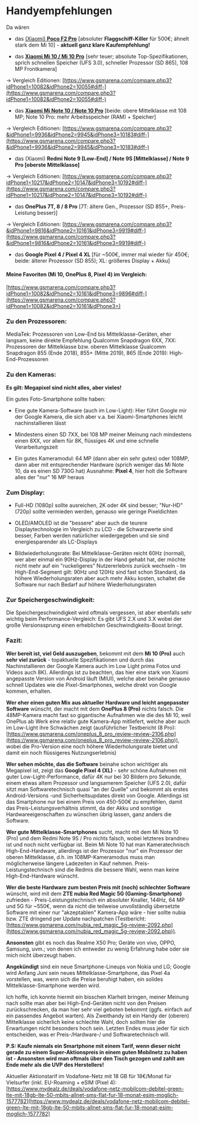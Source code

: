 # Handyempfehlungen
Da wären

- das [(Xiaomi) **Poco F2 Pro**](https://www.poco.net/global/specs/) [absoluter **Flaggschiff-Killer** für 500€; ähnelt stark dem Mi 10] - **aktuell ganz klare Kaufempfehlung!**

- das [**Xiaomi Mi 10 / Mi 10 Pro**](https://www.mi.com/de/mi-10/specs/) [sehr teuer; absolute Top-Spezifikationen, sprich schnellen Speicher (UFS 3.0), schneller Prozessor (SD 865), 108 MP Frontkamera]

-> Vergleich Editionen: [https://www.gsmarena.com/compare.php3?idPhone1=10082&idPhone2=10055#diff-](https://www.gsmarena.com/compare.php3?idPhone1=10082&idPhone2=10055#diff-)
<br/>
- das [**Xiaomi Mi Note 10 / Note 10 Pro**](https://www.mi.com/de/mi-note-10/specs/) [beide: obere Mittelklasse mit 108 MP; Note 10 Pro: mehr Arbeitsspeicher (RAM) + Speicher]

-> Vergleich Editionen: [https://www.gsmarena.com/compare.php3?&idPhone1=9936&idPhone2=9945&idPhone3=10183#diff-](https://www.gsmarena.com/compare.php3?&idPhone1=9936&idPhone2=9945&idPhone3=10183#diff-)
<br/>
- das (Xiaomi) **Redmi Note 9 [Low-End] / Note 9S [Mittelklasse] / Note 9 Pro [oberste Mittelklasse]**

-> Vergleich Editionen: [https://www.gsmarena.com/compare.php3?idPhone1=10217&idPhone2=10147&idPhone3=10192#diff-](https://www.gsmarena.com/compare.php3?idPhone1=10217&idPhone2=10147&idPhone3=10192#diff-)
<br/>
- das **OnePlus 7T, 8 / 8 Pro** [7T: ältere Gen., Prozessor (SD 855+, Preis-Leistung besser)]

-> Vergleich Editionen: [https://www.gsmarena.com/compare.php3?&idPhone1=9816&idPhone2=10161&idPhone3=9919#diff-](https://www.gsmarena.com/compare.php3?&idPhone1=9816&idPhone2=10161&idPhone3=9919#diff-)
<br/>
- das **Google Pixel 4 / Pixel 4 XL** [für ~500€, immer mal wieder für 450€; beide: älterer Prozessor (SD 855); XL: größeres Display + Akku]

#### Meine Favoriten  (Mi 10, OnePlus 8, Pixel 4) im Vergleich:

[https://www.gsmarena.com/compare.php3?idPhone1=10082&idPhone2=10161&idPhone3=9896#diff-](https://www.gsmarena.com/compare.php3?idPhone1=10082&idPhone2=10161&idPhone3=)


### Zu den Prozessoren:

MediaTek: Prozessoren von Low-End bis Mittelklasse-Geräten, eher langsam, keine direkte Empfehlung
Qualcomm Snapdragon 6XX, 7XX: Prozessoren der Mittelklasse bzw. oberen Mittelklasse
Qualcomm Snapdragon 855 (Ende 2018), 855+ (Mitte 2019), 865 (Ende 2019): High-End-Prozessoren

### Zu den Kameras:

**Es gilt: Megapixel sind nicht alles, aber vieles!**

Ein gutes Foto-Smartphone sollte haben:

- Eine gute Kamera-Software (auch im Low-Light): Hier führt Google mir der Google Kamera, die sich aber v.a. bei Xiaomi-Smartphones leicht nachinstallieren lässt

- Mindestens einen SD 7XX, bei 108 MP meiner Meinung nach mindestens einen 8XX, vor allem für 8K, flüssiges 4K und eine schnelle Verarbeitungszeit

- Ein gutes Kameramodul: 64 MP (dann aber ein sehr gutes) oder 108MP, dann aber mit entsprechender Hardware (sprich weniger das Mi Note 10, da es einen SD 730G hat) 
Ausnahme:  **Pixel 4**, hier holt die Software alles der "nur" 16 MP heraus

### Zum Display:

- Full-HD (1080p) sollte ausreichen, 2K oder 4K sind besser; "Nur-HD" (720p) sollte vermieden werden, genauso wie geringe Pixeldichten

- OLED/AMOLED ist die "bessere" aber auch die teurere Displaytechnologie im Vergleich zu LCD - die Schwarzwerte sind besser, Farben werden natürlicher wiedergegeben und sie sind energiesparender als LC-Displays

- Bildwiederholungsrate: Bei Mittelklasse-Geräten reicht 60Hz (normal), wer aber einmal ein 90Hz-Display in der Hand gehabt hat, der möchte nicht mehr auf ein "ruckeligeres" Nutzererlebnis zurück wechseln - Im High-End-Segment gilt: 90Hz und 120Hz sind fast schon Standard, da höhere Wiederholungsraten aber auch mehr Akku kosten, schaltet die Software nur nach Bedarf auf höhere Wiederholungsraten

### Zur Speichergeschwindigkeit:

Die Speichergeschwindigkeit wird oftmals vergessen, ist aber ebenfalls sehr wichtig beim Performance-Vergleich:
Es gibt UFS 2.X und 3.X wobei der große Versionssprung einen erheblichen Geschwindigkeits-Boost bringt.


### Fazit: <a name="Fazit"></a>

**Wer bereit ist, viel Geld auszugeben**, bekommt mit dem  **Mi 10 (Pro)**  auch  **sehr viel zurück**  - topaktuelle Spezifikationen und durch das Nachinstallieren der Google Kamera auch im Low Light prima Fotos und Videos auch 8K). Allerdings ist zu beachten, das hier eine stark von Xiaomi angepasste Version von Android läuft (MIUI), welche aber beinahe genauso schnell Updates wie die Pixel-Smartphones, welche direkt von Google kommen, erhalten.

**Wer eher einen guten Mix aus aktueller Hardware und leicht angepasster Software**  wünscht, der macht mit dem  **OnePlus 8 (Pro)**  nichts falsch. Die 48MP-Kamera macht fast so gigantische Aufnahmen wie die des Mi 10, weil OnePlus ab Werk eine relativ gute Kamera-App mitliefert, welche aber auch im Low-Light ihre Schwächen zeigt (ausführlicher Testbericht (8 Pro): [https://www.gsmarena.com/oneplus_8_pro_review-review-2106.php](https://www.gsmarena.com/oneplus_8_pro_review-review-2106.php)), wobei die Pro-Version eine noch höhere Wiederholungsrate bietet und damit ein noch flüssigeres Nutzungserlebnis)

**Wer sehen möchte, das die Software**  beinahe schon wichtiger als Megapixel ist, zeigt das  **Google Pixel 4 (XL)**  - sehr schöne Aufnahmen mit guter Low-Light-Performance, dafür 4K nur bei 30 Bildern pro Sekunde, einem etwas altem Prozessor und langsamerem Speicher (UFS 2.0), dafür sitzt man Softwaretechnisch quasi "an der Quelle" und bekommt als erstes Android-Versions -und Sicherheitsupdates direkt von Google. Allerdings ist das Smartphone nur bei einem Preis von 450-500€ zu empfehlen, damit das Preis-Leistungsverhältnis stimmt, da der Akku und sonstige Hardwareeigenschaften zu wünschen übrig lassen, ganz anders die Software.



**Wer gute Mittelklasse-Smartphones**  sucht, macht mit dem Mi Note 10 (Pro) und dem Redmi Note 9S / Pro nichts falsch, wobei letzteres brandneu ist und noch nicht verfügbar ist. Beim Mi Note 10 hat man Kameratechnisch High-End-Hardware, allerdings ist der Prozessor "nur" ein Prozessor der oberen Mittelklasse, d.h. im 108MP-Kameramodus muss man möglicherweise längere Ladezeiten in Kauf nehmen. Preis-Leistungstechnisch sind die Redmis die bessere Wahl, wenn man keine High-End-Hardware wünscht.


**Wer die beste Hardware zum besten Preis mit (noch) schlechter Software**  wünscht, wird mit dem  **ZTE nubia Red Magic 5G (Gaming-Smartphone)**  zufrieden - Preis-Leistungstechnisch ein absoluter Knaller, 144Hz, 64 MP und 5G für ~550€, wenn da nicht die teilweise unvollständig übersetzte Software mit einer nur "akzeptablen" Kamera-App wäre - hier sollte nubia bzw. ZTE dringend per Update nachpatchen (Testbericht: [https://www.gsmarena.com/nubia_red_magic_5g-review-2092.php](https://www.gsmarena.com/nubia_red_magic_5g-review-2092.php)).


**Ansonsten**  gibt es noch das Realme X50 Pro; Geräte von vivo, OPPO, Samsung, uvm.; von denen ich entweder zu wenig Erfahrung habe oder sie mich nicht überzeugt haben.

<!--**Ein Wort zu Huawei/Honor:**-->
<!--**5G**-->


**Angekündigt** sind ein neue Smartphone-Lineups von Nokia und LG; Google wird Anfang Juni sein neues Mittelklasse-Smartphone, das Pixel 4a vorstellen, was, wenn sich die Preise beruhigt haben, ein solides Mittelklasse-Smartphone werden wird.


Ich hoffe, ich konnte hiermit ein bisschen Klarheit bringen, meiner Meinung nach sollte man aber bei High-End-Geräten nicht von den Preisen zurückschrecken, da man hier sehr viel geboten bekommt (ggfs. einfach auf ein passendes Angebot warten).
Als Zweithandy ist ein Handy der (oberen) Mittelklasse sicherlich keine schlechte Wahl, doch sollten hier die Erwartungen nicht besonders hoch sein.
Letzten Endes muss jeder für sich entscheiden, was er Preis-/Hardware-/ und Softwaretechnisch will.


**P.S: Kaufe niemals ein Smartphone mit einem Tarif, wenn dieser nicht gerade zu einem Super-Aktionspreis in einem guten Mobilnetz zu haben ist - Ansonsten wird man oftmals über den Tisch gezogen und zahlt am Ende mehr als die UVP des Herstellers!**

Aktueller Aktionstarif im Vodafone-Netz mit 18 GB für 18€/Monat für Vielsurfer (inkl. EU-Roaming + eSIM (Pixel 4): [https://www.mydealz.de/deals/vodafone-netz-mobilcom-debitel-green-lte-mit-18gb-lte-50-mbits-allnet-sms-flat-fur-18-monat-esim-moglich-1577782](https://www.mydealz.de/deals/vodafone-netz-mobilcom-debitel-green-lte-mit-18gb-lte-50-mbits-allnet-sms-flat-fur-18-monat-esim-moglich-1577782)
<!--stackedit_data:
eyJoaXN0b3J5IjpbLTE0OTkwNTM5OTcsMjI3NjczNjUxLDExMT
kxNzI3NDcsMTg1ODQ5OTA2OSw3MzY0NzY5ODksMTA5NDkwMjc2
MSwzMzAxMDM2ODksLTE0NTMwMjU3NDVdfQ==
-->